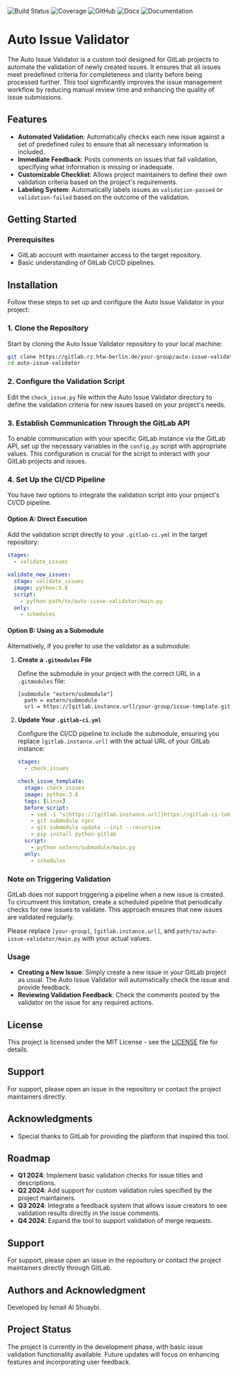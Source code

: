 
![Build Status](https://img.shields.io/badge/build-passing-brightgreen)
![Coverage](https://img.shields.io/badge/coverage-80%25-yellow)
![GitHub](https://img.shields.io/badge/GitLab-auto--issue--validator-blue)
![Docs](https://img.shields.io/badge/docs-available-brightgreen)
![Documentation](https://img.shields.io/badge/documentation-100%25-brightgreen)



# Auto Issue Validator

The Auto Issue Validator is a custom tool designed for GitLab projects to automate 
the validation of newly created issues. It ensures that all issues meet predefined 
criteria for completeness and clarity before being processed further. This tool 
significantly improves the issue management workflow by reducing manual 
review time and enhancing the quality of issue submissions.

## Features

- **Automated Validation**: Automatically checks each new issue against a set of 
predefined rules to ensure that all necessary information is included.
- **Immediate Feedback**: Posts comments on issues that fail validation, 
specifying what information is missing or inadequate.
- **Customizable Checklist**: Allows project maintainers to define their 
own validation criteria based on the project's requirements.
- **Labeling System**: Automatically labels issues as `validation-passed` 
or `validation-failed` based on the outcome of the validation.

## Getting Started

### Prerequisites

- GitLab account with maintainer access to the target repository.
- Basic understanding of GitLab CI/CD pipelines.

## Installation

Follow these steps to set up and configure the Auto Issue Validator in your project:

### 1. Clone the Repository

Start by cloning the Auto Issue Validator repository to your local machine:

```bash
git clone https://gitlab.rz.htw-berlin.de/your-group/auto-issue-validator.git
cd auto-issue-validator
```

### 2. Configure the Validation Script

Edit the `check_issue.py` file within the Auto Issue Validator directory to 
define the validation criteria for new issues based on your project's needs.

### 3. Establish Communication Through the GitLab API

To enable communication with your specific GitLab instance via the GitLab API, 
set up the necessary variables in the `config.py` script with appropriate values. 
This configuration is crucial for the script to interact with your GitLab projects and issues.

### 4. Set Up the CI/CD Pipeline

You have two options to integrate the validation script into your project's CI/CD pipeline.

#### Option A: Direct Execution

Add the validation script directly to your `.gitlab-ci.yml` in the target repository:

```yaml
stages:
  - validate_issues

validate_new_issues:
  stage: validate_issues
  image: python:3.8
  script:
    - python path/to/auto-issue-validator/main.py
  only:
    - schedules
```

#### Option B: Using as a Submodule

Alternatively, if you prefer to use the validator as a submodule:

1. **Create a `.gitmodules` File**

   Define the submodule in your project with the correct URL in a `.gitmodules` file:

   ```plaintext
   [submodule "extern/submodule"]
     path = extern/submodule
     url = https://[gitlab.instance.url]/your-group/issue-template.git
   ```

2. **Update Your `.gitlab-ci.yml`**

   Configure the CI/CD pipeline to include the submodule, 
 ensuring you replace `[gitlab.instance.url]` with the 
actual URL of your GitLab instance:

   ```yaml
   stages:
     - check_issues
   
   check_issue_template:
     stage: check_issues
     image: python:3.8
     tags: [Linux]
     before_script:
       - sed -i "s|https://[gitlab.instance.url]|https://gitlab-ci-token:$CI_JOB_TOKEN@[gitlab.instance.url]|" .gitmodules
       - git submodule sync
       - git submodule update --init --recursive
       - pip install python-gitlab
     script:
       - python extern/submodule/main.py
     only:
       - schedules
   ```

### Note on Triggering Validation

GitLab does not support triggering a pipeline when a new issue is created. 
To circumvent this limitation, create a scheduled pipeline that periodically 
checks for new issues to validate. This approach ensures 
that new issues are validated regularly.

Please replace `[your-group]`, `[gitlab.instance.url]`, and `path/to/auto-issue-validator/main.py` 
with your actual values. 


### Usage

- **Creating a New Issue**: Simply create a new issue in your GitLab project 
as usual. The Auto Issue Validator will automatically check the issue and provide feedback.
- **Reviewing Validation Feedback**: Check the comments posted by the 
validator on the issue for any required actions.

## License

This project is licensed under the MIT License - see the [LICENSE](LICENSE) file for details.

## Support

For support, please open an issue in the repository or contact the project maintainers directly.

## Acknowledgments

- Special thanks to GitLab for providing the platform that inspired this tool.


## Roadmap

- **Q1 2024**: Implement basic validation checks for issue titles and descriptions.
- **Q2 2024**: Add support for custom validation rules specified by the project maintainers.
- **Q3 2024**: Integrate a feedback system that allows issue creators to see validation results directly in the issue comments.
- **Q4 2024**: Expand the tool to support validation of merge requests.

## Support

For support, please open an issue in the repository or contact the project maintainers directly through GitLab.

## Authors and Acknowledgment

Developed by Ismail Al Shuaybi.

## Project Status

The project is currently in the development phase, with basic issue validation 
functionality available. Future updates will focus on enhancing features and incorporating user feedback.
